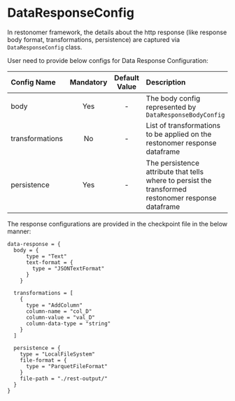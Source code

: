 # DataResponseConfig

In restonomer framework, the details about the http response (like response body format, transformations, persistence) are captured via `DataResponseConfig` class.

User need to provide below configs for Data Response Configuration:

| Config Name     | Mandatory | Default Value | Description                                                                                         |
|:----------------|:---------:|:-------------:|:----------------------------------------------------------------------------------------------------|
| body            |    Yes    |       -       | The body config represented by `DataResponseBodyConfig`                                             |
| transformations |    No     |       -       | List of transformations to be applied on the restonomer response dataframe                          |
| persistence     |    Yes    |       -       | The persistence attribute that tells where to persist the transformed restonomer response dataframe |

The response configurations are provided in the checkpoint file in the below manner:

```hocon
data-response = {
  body = {
      type = "Text"
      text-format = {
        type = "JSONTextFormat"
      }
    }

  transformations = [
    {
      type = "AddColumn"
      column-name = "col_D"
      column-value = "val_D"
      column-data-type = "string"
    }
  ]
  
  persistence = {
    type = "LocalFileSystem"
    file-format = {
      type = "ParquetFileFormat"
    }
    file-path = "./rest-output/"
  }
}
```
